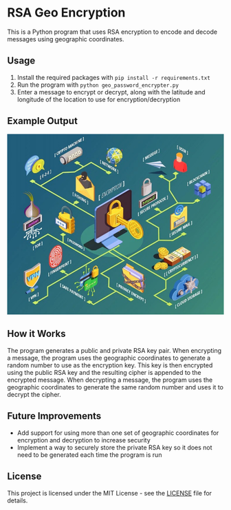 <!DOCTYPE html>
<html>
<head>

</head>
<body>
<h1>RSA Geo Encryption</h1>
<p>This is a Python program that uses RSA encryption to encode and decode messages using geographic coordinates.</p>

<h2>Usage</h2>
<ol>
	<li>Install the required packages with <code>pip install -r requirements.txt</code></li>
	<li>Run the program with <code>python geo_password_encrypter.py</code></li>
	<li>Enter a message to encrypt or decrypt, along with the latitude and longitude of the location to use for encryption/decryption</li>
</ol>

<h2>Example Output</h2>
<img src="example_output.png" alt="Example output of the RSA Geo Encryption program" width="800">

<h2>How it Works</h2>
<p>The program generates a public and private RSA key pair. When encrypting a message, the program uses the geographic coordinates to generate a random number to use as the encryption key. This key is then encrypted using the public RSA key and the resulting cipher is appended to the encrypted message. When decrypting a message, the program uses the geographic coordinates to generate the same random number and uses it to decrypt the cipher.</p>

<h2>Future Improvements</h2>
<ul>
	<li>Add support for using more than one set of geographic coordinates for encryption and decryption to increase security</li>
	<li>Implement a way to securely store the private RSA key so it does not need to be generated each time the program is run</li>
</ul>

<h2>License</h2>
<p>This project is licensed under the MIT License - see the <a href="LICENSE">LICENSE</a> file for details.</p>
</body>
</html>
